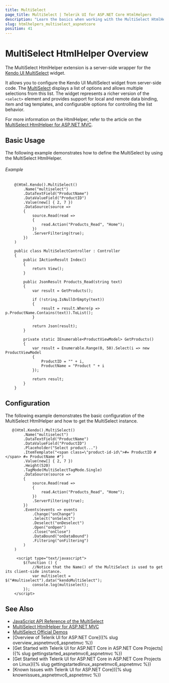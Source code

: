 ```yaml
---
title: MultiSelect
page_title: MultiSelect | Telerik UI for ASP.NET Core HtmlHelpers
description: "Learn the basics when working with the MultiSelect HtmlHelper for ASP.NET Core (MVC 6 or ASP.NET Core MVC)."
slug: htmlhelpers_multiselect_aspnetcore
position: 41
---
```


# MultiSelect HtmlHelper Overview

The MultiSelect HtmlHelper extension is a server-side wrapper for the [Kendo UI MultiSelect](http://demos.telerik.com/kendo-ui/multiselect/index) widget.

It allows you to configure the Kendo UI MultiSelect widget from server-side code. The [MultiSelect](http://docs.telerik.com/kendo-ui/controls/editors/multiselect/overview) displays a list of options and allows multiple selections from this list. The widget represents a richer version of the `<select>` element and provides support for local and remote data binding, item and tag templates, and configurable options for controlling the list behavior.

For more information on the HtmlHelper, refer to the article on the [MultiSelect HtmlHelper for ASP.NET MVC](http://docs.telerik.com/aspnet-mvc/helpers/multiselect/overview).

## Basic Usage

The following example demonstrates how to define the MultiSelect by using the MultiSelect HtmlHelper.

###### Example

```tab-Razor
    @(Html.Kendo().MultiSelect()
        .Name("multiselect")
        .DataTextField("ProductName")
        .DataValueField("ProductID")
        .Value(new[] { 2, 7 })
        .DataSource(source =>
        {
            source.Read(read =>
            {
                read.Action("Products_Read", "Home");
            })
            .ServerFiltering(true);
        })
    )
```
```tab-Controller
    public class MultiSelectController : Controller
    {
        public IActionResult Index()
        {
            return View();
        }

        public JsonResult Products_Read(string text)
        {
            var result = GetProducts();

            if (!string.IsNullOrEmpty(text))
            {
                result = result.Where(p => p.ProductName.Contains(text)).ToList();
            }

            return Json(result);
        }

        private static IEnumerable<ProductViewModel> GetProducts()
        {
            var result = Enumerable.Range(0, 50).Select(i => new ProductViewModel
            {
                ProductID = "" + i,
                ProductName = "Product " + i
            });

            return result;
        }
    }
```

## Configuration

The following example demonstrates the basic configuration of the MultiSelect HtmlHelper and how to get the MultiSelect instance.

```
   @(Html.Kendo().MultiSelect()
        .Name("multiselect")
        .DataTextField("ProductName")
        .DataValueField("ProductID")
        .Placeholder("Select product...")
        .ItemTemplate("<span class=\"product-id-id\">#= ProductID #</span> #= ProductName #")
        .Value(new[] { 2, 7 })
        .Height(520)
        .TagMode(MultiSelectTagMode.Single)
        .DataSource(source =>
        {
            source.Read(read =>
            {
                read.Action("Products_Read", "Home");
            })
            .ServerFiltering(true);
        })
        .Events(events => events
            .Change("onChange")
            .Select("onSelect")
            .Deselect("onDeselect")
            .Open("onOpen")
            .Close("onClose")
            .DataBound("onDataBound")
            .Filtering("onFiltering")
        )
    )

     <script type="text/javascript">
        $(function () {
            //Notice that the Name() of the MultiSelect is used to get its client-side instance.
            var multiselect = $("#multiselect").data("kendoMultiSelect");
            console.log(multiselect);
        });
    </script>
```

## See Also

* [JavaScript API Reference of the MultiSelect](http://docs.telerik.com/kendo-ui/api/javascript/ui/multiselect)
* [MultiSelect HtmlHelper for ASP.NET MVC](http://docs.telerik.com/aspnet-mvc/helpers/multiselect/overview)
* [MultiSelect Official Demos](http://demos.telerik.com/aspnet-core/multiselect/index)
* [Overview of Telerik UI for ASP.NET Core]({% slug overview_aspnetmvc6_aspnetmvc %})
* [Get Started with Telerik UI for ASP.NET Core in ASP.NET Core Projects]({% slug gettingstarted_aspnetmvc6_aspnetmvc %})
* [Get Started with Telerik UI for ASP.NET Core in ASP.NET Core Projects on Linux]({% slug gettingstartedlinux_aspnetmvc6_aspnetmvc %})
* [Known Issues with Telerik UI for ASP.NET Core]({% slug knownissues_aspnetmvc6_aspnetmvc %})
